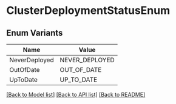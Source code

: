 # ClusterDeploymentStatusEnum

## Enum Variants

| Name | Value |
|---- | -----|
| NeverDeployed | NEVER_DEPLOYED |
| OutOfDate | OUT_OF_DATE |
| UpToDate | UP_TO_DATE |


[[Back to Model list]](../README.md#documentation-for-models) [[Back to API list]](../README.md#documentation-for-api-endpoints) [[Back to README]](../README.md)


